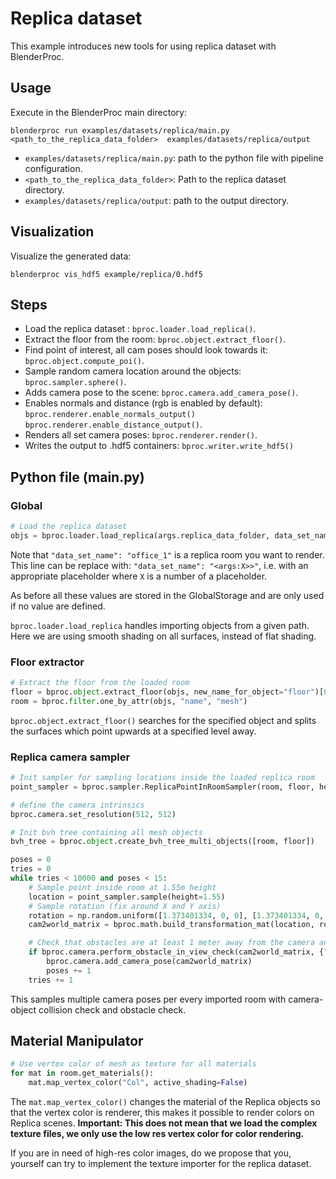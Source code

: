 # Replica dataset

This example introduces new tools for using replica dataset with BlenderProc.

## Usage

Execute in the BlenderProc main directory:

```
blenderproc run examples/datasets/replica/main.py <path_to_the_replica_data_folder>  examples/datasets/replica/output
``` 

* `examples/datasets/replica/main.py`: path to the python file with pipeline configuration.
* `<path_to_the_replica_data_folder>`: Path to the replica dataset directory.
* `examples/datasets/replica/output`: path to the output directory.

## Visualization

Visualize the generated data:

```
blenderproc vis_hdf5 example/replica/0.hdf5
```

## Steps

* Load the replica dataset : `bproc.loader.load_replica()`.
* Extract the floor from the room: `bproc.object.extract_floor()`.
* Find point of interest, all cam poses should look towards it: `bproc.object.compute_poi()`.
* Sample random camera location around the objects: `bproc.sampler.sphere()`.
* Adds camera pose to the scene: `bproc.camera.add_camera_pose()`.
* Enables normals and distance (rgb is enabled by default): `bproc.renderer.enable_normals_output()` `bproc.renderer.enable_distance_output()`.
* Renders all set camera poses: `bproc.renderer.render()`.
* Writes the output to .hdf5 containers: `bproc.writer.write_hdf5()`

## Python file (main.py)

### Global

```python
# Load the replica dataset
objs = bproc.loader.load_replica(args.replica_data_folder, data_set_name="office_1", use_smooth_shading=True)
```

Note that `"data_set_name": "office_1"` is a replica room you want to render. This line can be replace with:
`"data_set_name": "<args:X>>"`, i.e. with an appropriate placeholder where `X` is a number of a placeholder.

As before all these values are stored in the GlobalStorage and are only used if no value are defined.

`bproc.loader.load_replica` handles importing objects from a given path. Here we are using smooth shading on all surfaces, instead of flat shading.

### Floor extractor

```python
# Extract the floor from the loaded room
floor = bproc.object.extract_floor(objs, new_name_for_object="floor")[0]
room = bproc.filter.one_by_attr(objs, "name", "mesh")
```

`bproc.object.extract_floor()` searches for the specified object and splits the surfaces which point upwards at a specified level away.

### Replica camera sampler

```python
# Init sampler for sampling locations inside the loaded replica room
point_sampler = bproc.sampler.ReplicaPointInRoomSampler(room, floor, height_list_values)

# define the camera intrinsics
bproc.camera.set_resolution(512, 512)

# Init bvh tree containing all mesh objects
bvh_tree = bproc.object.create_bvh_tree_multi_objects([room, floor])

poses = 0
tries = 0
while tries < 10000 and poses < 15:
    # Sample point inside room at 1.55m height
    location = point_sampler.sample(height=1.55)
    # Sample rotation (fix around X and Y axis)
    rotation = np.random.uniform([1.373401334, 0, 0], [1.373401334, 0, 2 * np.pi])
    cam2world_matrix = bproc.math.build_transformation_mat(location, rotation)

    # Check that obstacles are at least 1 meter away from the camera and have an average distance between 2 and 4 meters
    if bproc.camera.perform_obstacle_in_view_check(cam2world_matrix, {"min": 1.0, "avg": {"min": 2.0, "max": 4.0}}, bvh_tree):
        bproc.camera.add_camera_pose(cam2world_matrix)
        poses += 1
    tries += 1
```

This samples multiple camera poses per every imported room with camera-object collision check and obstacle check.
## Material Manipulator 

```python
# Use vertex color of mesh as texture for all materials
for mat in room.get_materials():
    mat.map_vertex_color("Col", active_shading=False)
```

The `mat.map_vertex_color()` changes the material of the Replica objects so that the vertex color is renderer, this makes it possible to render colors on Replica scenes.
**Important: This does not mean that we load the complex texture files, we only use the low res vertex color for color rendering.**

If you are in need of high-res color images, do we propose that you, yourself can try to implement the texture importer for the replica dataset.
